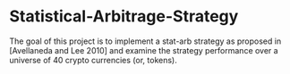 # Statistical-Arbitrage-Strategy
The goal of this project is to implement a stat-arb strategy as proposed in [Avellaneda and Lee 2010] and examine the strategy performance over a universe of 40 crypto currencies (or, tokens).
